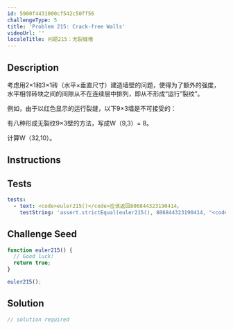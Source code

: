 ```yaml
---
id: 5900f4431000cf542c50ff56
challengeType: 5
title: 'Problem 215: Crack-free Walls'
videoUrl: ''
localeTitle: 问题215：无裂缝墙
---
```


## Description
<section id="description">考虑用2×1和3×1砖（水平×垂直尺寸）建造墙壁的问题，使得为了额外的强度，水平相邻砖块之间的间隙从不在连续层中排列，即从不形成“运行”裂纹”。 <p>例如，由于以红色显示的运行裂缝，以下9×3墙是不可接受的： </p><p>有八种形成无裂纹9×3壁的方法，写成W（9,3）= 8。 </p><p>计算W（32,10）。 </p></section>

## Instructions
<section id="instructions">
</section>

## Tests
<section id='tests'>

```yml
tests:
  - text: <code>euler215()</code>应该返回806844323190414。
    testString: 'assert.strictEqual(euler215(), 806844323190414, "<code>euler215()</code> should return 806844323190414.");'

```

</section>

## Challenge Seed
<section id='challengeSeed'>

<div id='js-seed'>

```js
function euler215() {
  // Good luck!
  return true;
}

euler215();

```

</div>



</section>

## Solution
<section id='solution'>

```js
// solution required
```
</section>
